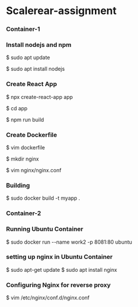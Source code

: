 # Scalerear-assignment
### Container-1

### Install nodejs and npm
$ sudo apt update

$ sudo apt install nodejs

### Create React App
$ npx create-react-app app

$ cd app

$ npm run build

### Create Dockerfile
$ vim dockerfile

$ mkdir nginx

$ vim nginx/nginx.conf

### Building 
$ sudo docker build -t myapp .

### Container-2

### Running Ubuntu Container
$ sudo docker run --name work2 -p 8081:80 ubuntu

### setting up nginx in Ubuntu Container
$ sudo apt-get update
$ sudo apt install nginx

### Configuring Nginx for reverse proxy
$ vim /etc/nginx/conf.d/nginx.conf
